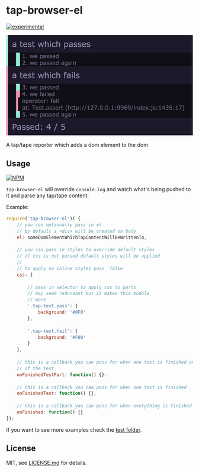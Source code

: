 # tap-browser-el

[![experimental](http://badges.github.io/stability-badges/dist/experimental.svg)](http://github.com/badges/stability-badges)

![tap-brower-el default stypes](images/defaultStyles.jpg)

A tap/tape reporter which adds a dom element to the dom

## Usage

[![NPM](https://nodei.co/npm/tap-browser-el.png)](https://www.npmjs.com/package/tap-browser-el)

`tap-browser-el` will override `console.log` and watch what's being pushed to it and parse any tap/tape content.

Example:
```javascript
require('tap-browser-el')( {
    // you can optionally pass in el
    // by default a <div> will be created on body
    el: someDomElementWhichTapContentWillBeWrittenTo,

    // you can pass in styles to override default styles
    // if css is not passed default styles will be applied
    // 
    // to apply no inline styles pass `false`
    css: {

        // pass in selector to apply css to parts
        // may seem redundant but it makes this module
        // more 
        '.tap-test.pass': {
            background: '#0F0'
        },

        '.tap-test.fail': {
            background: '#F00'
        }
    },

    // this is a callback you can pass for when one test is finished one part
    // of the test
    onFinishedTestPart: function() {}.

    // this is a callback you can pass for when one test is finished
    onFinishedTest: function() {},

    // this is a callback you can pass for when everything is finished
    onFinished: function() {}
});
```

If you want to see more examples check the [test folder](./test/).

## License

MIT, see [LICENSE.md](http://github.com/Jam3/tap-browser-el/blob/master/LICENSE.md) for details.
